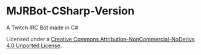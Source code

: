 # MJRBot-CSharp-Version
A Twitch IRC Bot made in C#
 
Licensed under a [Creative Commons Attribution-NonCommercial-NoDerivs 4.0 Unported License](http://creativecommons.org/licenses/by-nc-nd/4.0/deed.en_US).
